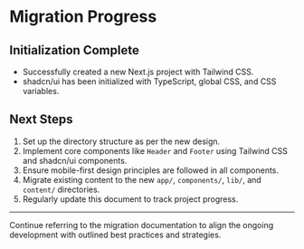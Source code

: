 # Migration Progress

## Initialization Complete

- Successfully created a new Next.js project with Tailwind CSS.
- shadcn/ui has been initialized with TypeScript, global CSS, and CSS variables.

## Next Steps

1. Set up the directory structure as per the new design.
2. Implement core components like `Header` and `Footer` using Tailwind CSS and shadcn/ui components.
3. Ensure mobile-first design principles are followed in all components.
4. Migrate existing content to the new `app/`, `components/`, `lib/`, and `content/` directories.
5. Regularly update this document to track project progress.

---

Continue referring to the migration documentation to align the ongoing development with outlined best practices and strategies.
